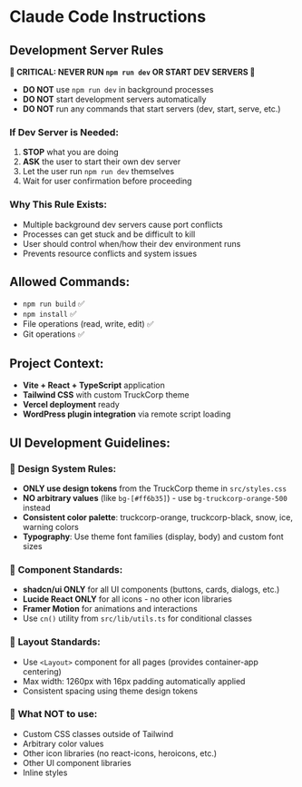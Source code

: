 # Claude Code Instructions

## Development Server Rules

**🚨 CRITICAL: NEVER RUN `npm run dev` OR START DEV SERVERS 🚨**

- **DO NOT** use `npm run dev` in background processes
- **DO NOT** start development servers automatically
- **DO NOT** run any commands that start servers (dev, start, serve, etc.)

### If Dev Server is Needed:
1. **STOP** what you are doing
2. **ASK** the user to start their own dev server
3. Let the user run `npm run dev` themselves
4. Wait for user confirmation before proceeding

### Why This Rule Exists:
- Multiple background dev servers cause port conflicts
- Processes can get stuck and be difficult to kill
- User should control when/how their dev environment runs
- Prevents resource conflicts and system issues

## Allowed Commands:
- `npm run build` ✅
- `npm install` ✅  
- File operations (read, write, edit) ✅
- Git operations ✅

## Project Context:
- **Vite + React + TypeScript** application
- **Tailwind CSS** with custom TruckCorp theme
- **Vercel deployment** ready
- **WordPress plugin integration** via remote script loading

## UI Development Guidelines:

### 🎨 **Design System Rules:**
- **ONLY use design tokens** from the TruckCorp theme in `src/styles.css`
- **NO arbitrary values** (like `bg-[#ff6b35]`) - use `bg-truckcorp-orange-500` instead
- **Consistent color palette**: truckcorp-orange, truckcorp-black, snow, ice, warning colors
- **Typography**: Use theme font families (display, body) and custom font sizes

### 🧩 **Component Standards:**
- **shadcn/ui ONLY** for all UI components (buttons, cards, dialogs, etc.)
- **Lucide React ONLY** for all icons - no other icon libraries
- **Framer Motion** for animations and interactions
- Use `cn()` utility from `src/lib/utils.ts` for conditional classes

### 📐 **Layout Standards:**
- Use `<Layout>` component for all pages (provides container-app centering)
- Max width: 1260px with 16px padding automatically applied
- Consistent spacing using theme design tokens

### 🚫 **What NOT to use:**
- Custom CSS classes outside of Tailwind
- Arbitrary color values
- Other icon libraries (no react-icons, heroicons, etc.)
- Other UI component libraries
- Inline styles